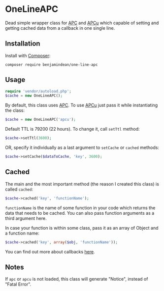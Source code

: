 # OneLineAPC

Dead simple wrapper class for [APC](http://php.net/manual/en/intro.apc.php) and [APCu](http://php.net/manual/en/intro.apcu.php) which capable of setting and getting cached data from a callback in one single line.

## Installation

Install with [Composer](https://getcomposer.org):

```
composer require benjamindean/one-line-apc
```

## Usage

```php
require 'vendor/autoload.php';
$cache = new OneLineAPC();
```

By default, this class uses [APC](http://php.net/manual/en/intro.apc.php).
To use [APCu](http://php.net/manual/en/intro.apcu.php) just pass it while instantiating the class:

```php
$cache = new OneLineAPC('apcu');
```

Default TTL is 79200 (22 hours). To change it, call `setTtl` method:

```php
$cache->setTtl(3600);
```

OR, specify it individually as a last argument to `setCache` or `cached` methods:

```php
$cache->setCache($dataToCache, 'key', 3600);
```

## Cached

The main and the most important method (the reason I created this class) is called `cached`:

```php
$cache->cached('key', 'functionName');
```

`functionName` is the name of some function in your code which returns the data that needs to be cached.
You can also pass function arguments as a third argument here.

In case your function is within some class, pass it as an array of Object and a function name:

```php
$cache->cached('key', array($obj, 'functionName'));
```

You can find out more about callbacks [here](http://php.net/manual/en/language.types.callable.php).

## Notes

If `apc` or `apcu` is not loaded, this class will generate "Notice", instead of "Fatal Error".